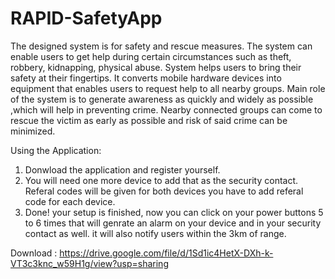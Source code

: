 # RAPID-SafetyApp

The designed system is for safety and rescue measures. The system can enable users to get help during certain circumstances such as theft, robbery, kidnapping, physical abuse. System helps users to bring their safety at their fingertips. It converts mobile hardware devices into equipment that enables users to request help to all nearby groups. Main role of the system is to generate awareness as quickly and widely as possible ,which will help in preventing crime. Nearby connected groups can come to rescue the victim as early as possible and risk of said crime can be minimized.

Using the Application:
1. Donwload the application and register yourself.
2. You will need one more device to add that as the security contact. Referal codes will be given for both devices you have to add referal code for each device.
3. Done! your setup is finished, now you can click on your power buttons 5 to 6 times that will genrate an alarm on your device and in your security contact as well.
   it will also notify users within the 3km of range.
   
Download : https://drive.google.com/file/d/1Sd1ic4HetX-DXh-k-VT3c3knc_w59H1g/view?usp=sharing

